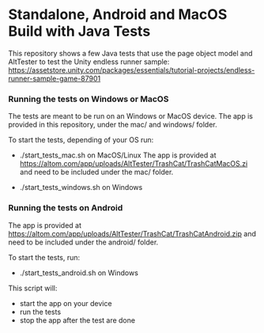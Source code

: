 # Standalone, Android and MacOS Build with Java Tests

This repository shows a few Java tests that use the page object model and AltTester to test the Unity endless runner sample:
https://assetstore.unity.com/packages/essentials/tutorial-projects/endless-runner-sample-game-87901

### Running the tests on Windows or MacOS
The tests are meant to be run on an Windows or MacOS device. The app is provided in this repository, under the mac/  and windows/ folder.

To start the tests, depending of your OS run:

- ./start_tests_mac.sh on MacOS/Linux
    The app is provided at https://altom.com/app/uploads/AltTester/TrashCat/TrashCatMacOS.zi and need to be included under the mac/ folder.

- ./start_tests_windows.sh on Windows

### Running the tests on Android
The app is provided at https://altom.com/app/uploads/AltTester/TrashCat/TrashCatAndroid.zip and need to be included under the android/ folder.

To start the tests, run:
- ./start_tests_android.sh on Windows

This script will:

- start the app on your device
- run the tests
- stop the app after the test are done
